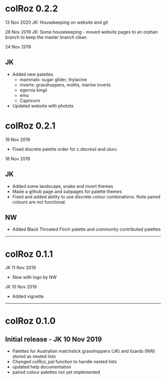 # colRoz 0.2.2

13 Nov 2020
JK: Housekeeping on website and git

28 Nov 2019
JK: Some housekeeping - moved website pages to an orphan branch to keep the master branch clean

24 Nov 2019
## JK

* Added new palettes
    * mammals: sugar glider, thylacine
    * inverts: grasshoppers, moths, marine inverts
    * egernia kingii
    * emu
    * Capricorn
* Updated website with photots
    
# colRoz 0.2.1

19 Nov 2019

* Fixed discrete palette order for c.decresii and uluru

18 Nov 2019
## JK

* Added some landscape, snake and invert themes
* Made a github page and subpages for palette themes
* Fixed and added ability to use discrete colour combinations. Note paired colours are not functional.

## NW
* Added Black Throated Finch palette and community contributed palettes

***
# colRoz 0.1.1
JK 11 Nov 2019

* Now with logo by NW

JK 10 Nov 2019

* Added vignette

***
# colRoz 0.1.0
## Initial release - JK 10 Nov 2019
* Palettes for Australian matchstick grasshoppers (JK) and lizards (NW) stored as nested lists
* Changed colRoz_pal function to handle nested lists
* updated help documentation
* paired colour palettes not yet implemented
